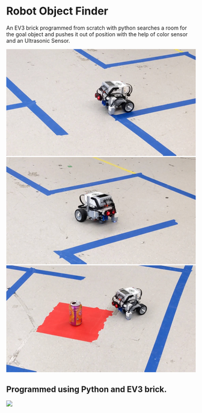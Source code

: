 # Robot Object Finder
An EV3 brick programmed from scratch with python searches a room for the goal object and pushes it out of position with the help of color sensor and an Ultrasonic Sensor.

 
 <img src="https://github.com/VedantDesai11/robot_object_finder/blob/main/Media/PXL_20201120_194853969_exported_18772_1606264779119.jpg" width="800">
 <img src="https://github.com/VedantDesai11/robot_object_finder/blob/main/Media/PXL_20201120_194853969_exported_6377_1606262682399.jpg" width="800">
 <img src="https://github.com/VedantDesai11/robot_object_finder/blob/main/Media/PXL_20201120_194853969_exported_68371_1606262705182.jpg" width="800">
 
## Programmed using Python and EV3 brick.

 <img src="https://raw.githubusercontent.com/VedantDesai11/robot_path_planner/main/Media/Robot_gif.gif" width="800">


